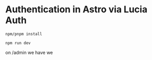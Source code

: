 # Authentication in Astro via Lucia Auth

```npm/pnpm install```

```npm run dev ```

on /admin we have we 